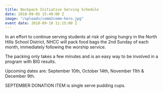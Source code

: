 ```yaml
---
title: Backpack Initiative Serving Schedule
date: 2018-09-05 15:49:00 Z
image: "/uploads/comm2comm-hero.jpg"
event date: 2018-09-10 11:15:00 Z
---
```


In an effort to continue serving students at risk of going hungry in the North Hills School District, NHCC will pack food bags the 2nd Sunday of each month, immediately following the worship service. 

The packing only takes a few minutes and is an easy way to be involved in a program with BIG results. 

Upcoming dates are: September 10th, October 14th, November 11th & December 9th.

SEPTEMBER DONATION ITEM is single serve pudding cups.
